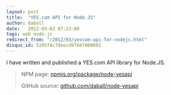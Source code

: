 ```yaml
---
layout: post
title:  "YES.com API for Node.JS"
author: daball
date:   2012-03-02 07:23:00
tags: web node.js
redirect_from: "/2012/03/yescom-api-for-nodejs.html"
disqus_id: 5205f4c7deecd97047000002
---
```

I have written and published a YES.com API library for Node.JS.

<div id="extended"></div>

>
> <i class="fa fa-external-link-square"></i> NPM page: <a href="https://npmjs.org/package/node-yesapi" target="_blank">npmjs.org/package/node-yesapi</a>
>
> <i class="fa fa-github-square"></i> GitHub source: <a href="https://github.com/daball/node-yesapi" target="_blank">github.com/daball/node-yesapi</a>
>
